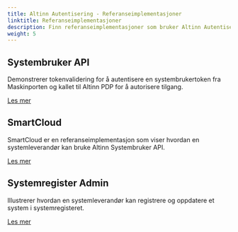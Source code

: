 ```yaml
---
title: Altinn Autentisering - Referanseimplementasjoner
linktitle: Referanseimplementasjoner
description: Finn referanseimplementasjoner som bruker Altinn Autentiseringsfunksjonalitet.
weight: 5
---
```


## Systembruker API

Demonstrerer tokenvalidering for å autentisere en systembrukertoken fra Maskinporten og kallet til Altinn PDP for å autorisere tilgang.

[Les mer](./systemuserapi/)

## SmartCloud

SmartCloud er en referanseimplementasjon som viser hvordan en systemleverandør kan bruke Altinn Systembruker API.

[Les mer](./smartcloud/)

## Systemregister Admin

Illustrerer hvordan en systemleverandør kan registrere og oppdatere et system i systemregisteret.

[Les mer](./systemadmin/)
